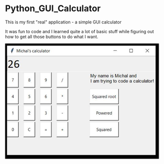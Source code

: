 # Python_GUI_Calculator

This is my first "real" application - a simple GUI calculator

It was fun to code and I learned quite a lot of basic stuff while figuring out how to get all those buttons to do what I want.

![alt text](https://github.com/MichalKala/Python_GUI_Calculator/blob/master/Screenshot1.JPG)

